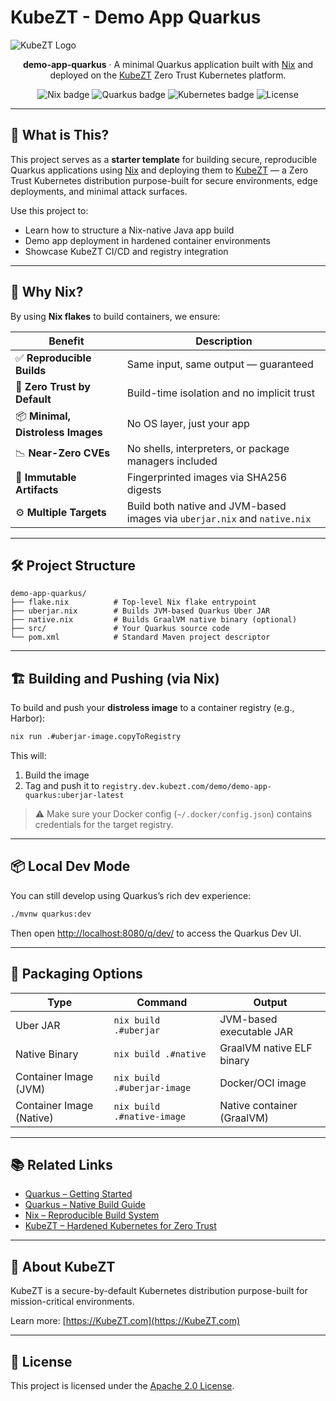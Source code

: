 # KubeZT - Demo App Quarkus
![KubeZT Logo](https://kubezt-public.s3.us-gov-east-1.amazonaws.com/kubezt_logo_black.png)

<p align="center">
  <b>demo-app-quarkus</b> · A minimal Quarkus application built with <a href="https://nixos.org/">Nix</a> and deployed on the <a href="https://kubezt.com/">KubeZT</a> Zero Trust Kubernetes platform.
</p>

<p align="center">
  <img alt="Nix badge" src="https://img.shields.io/badge/Built%20With-Nix-blue?logo=nixos&logoColor=white">
  <img alt="Quarkus badge" src="https://img.shields.io/badge/Framework-Quarkus-red?logo=quarkus">
  <img alt="Kubernetes badge" src="https://img.shields.io/badge/Deployed%20On-KubeZT-4B0082?logo=kubernetes">
  <img alt="License" src="https://img.shields.io/badge/license-Apache--2.0-green">
</p>

---

## 🚀 What is This?

This project serves as a **starter template** for building secure, reproducible Quarkus applications using [Nix](https://nixos.org/) and deploying them to [KubeZT](https://kubezt.com) — a Zero Trust Kubernetes distribution purpose-built for secure environments, edge deployments, and minimal attack surfaces.

Use this project to:

- Learn how to structure a Nix-native Java app build
- Demo app deployment in hardened container environments
- Showcase KubeZT CI/CD and registry integration

---

## 🔐 Why Nix?

By using **Nix flakes** to build containers, we ensure:

| Benefit | Description |
|--------|-------------|
| ✅ **Reproducible Builds** | Same input, same output — guaranteed |
| 🔐 **Zero Trust by Default** | Build-time isolation and no implicit trust |
| 📦 **Minimal, Distroless Images** | No OS layer, just your app |
| 📉 **Near-Zero CVEs** | No shells, interpreters, or package managers included |
| 🧊 **Immutable Artifacts** | Fingerprinted images via SHA256 digests |
| ⚙️ **Multiple Targets** | Build both native and JVM-based images via `uberjar.nix` and `native.nix` |

---

## 🛠 Project Structure

```
demo-app-quarkus/
├── flake.nix          # Top-level Nix flake entrypoint
├── uberjar.nix        # Builds JVM-based Quarkus Uber JAR
├── native.nix         # Builds GraalVM native binary (optional)
├── src/               # Your Quarkus source code
└── pom.xml            # Standard Maven project descriptor
```

---

## 🏗️ Building and Pushing (via Nix)

To build and push your **distroless image** to a container registry (e.g., Harbor):

```bash
nix run .#uberjar-image.copyToRegistry
```

This will:
1. Build the image
2. Tag and push it to `registry.dev.kubezt.com/demo/demo-app-quarkus:uberjar-latest`

> ⚠️ Make sure your Docker config (`~/.docker/config.json`) contains credentials for the target registry.

---

## 📦 Local Dev Mode

You can still develop using Quarkus’s rich dev experience:

```bash
./mvnw quarkus:dev
```

Then open [http://localhost:8080/q/dev/](http://localhost:8080/q/dev/) to access the Quarkus Dev UI.

---


## 🔬 Packaging Options

| Type | Command | Output |
|------|---------|--------|
| Uber JAR | `nix build .#uberjar` | JVM-based executable JAR |
| Native Binary | `nix build .#native` | GraalVM native ELF binary |
| Container Image (JVM) | `nix build .#uberjar-image` | Docker/OCI image |
| Container Image (Native) | `nix build .#native-image` | Native container (GraalVM) |

---

## 📚 Related Links

- [Quarkus – Getting Started](https://quarkus.io/guides/getting-started)
- [Quarkus – Native Build Guide](https://quarkus.io/guides/building-native-image)
- [Nix – Reproducible Build System](https://nixos.org/)
- [KubeZT – Hardened Kubernetes for Zero Trust](https://kubezt.com)

---

## 🤝 About KubeZT

KubeZT is a secure-by-default Kubernetes distribution purpose-built for mission-critical environments.

Learn more: [https://KubeZT.com](https://KubeZT.com)

---

## 📜 License

This project is licensed under the [Apache 2.0 License](./LICENSE).
